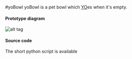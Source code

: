 #yoBowl
yoBowl is a pet bowl which [YO]es when it's empty.

#### Prototype diagram
![alt tag](http://url/to/img.png)

#### Source code
The short python script is available

[YO]:http://www.justyo.com
